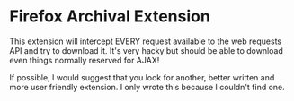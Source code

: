 # Firefox Archival Extension

This extension will intercept EVERY request available to the web requests API and try to download it. It's very hacky but should be able to download even things normally reserved for AJAX!

If possible, I would suggest that you look for another, better written and more user friendly extension. I only wrote this because I couldn't find one.
